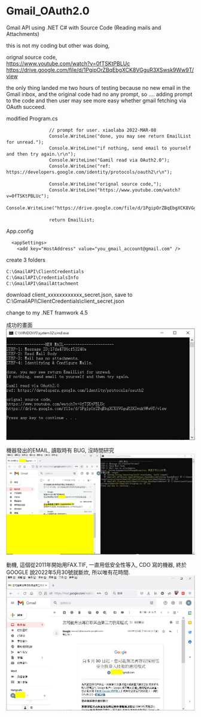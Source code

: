 # Gmail_OAuth2.0
Gmail API using .NET C# with Source Code (Reading mails and Attachments)

this is not my coding but other was doing,

orignal source code,  
https://www.youtube.com/watch?v=0fTSKtPBLUc  
https://drive.google.com/file/d/1PgipOrZBqEbgXCK8VGguR3XSwsk9Ww9T/view  


the only thing landed me two hours of testing because no new email in the Gmail inbox, and the original code had no any prompt, so .... adding prompt to the code and then user may see more easy whether gmail fetching via OAuth succeed.  


modified Program.cs

```
                // prompt for user. xiaolaba 2022-MAR-08
                Console.WriteLine("done, you may see return EmailList for unread.");
                Console.WriteLine("if nothing, send email to yourself and then try again.\r\n");
                Console.WriteLine("Gamil read via OAuth2.0");
                Console.WriteLine("ref: https://developers.google.com/identity/protocols/oauth2\r\n");

                Console.WriteLine("orignal source code,");
                Console.WriteLine("https://www.youtube.com/watch?v=0fTSKtPBLUc");
                Console.WriteLine("https://drive.google.com/file/d/1PgipOrZBqEbgXCK8VGguR3XSwsk9Ww9T/view\r\n");

                return EmailList;

```


App.config  
```
  <appSettings>
    <add key="HostAddress" value="you_gmail_account@gmail.com" />

```


create 3 folders
```
C:\GmailAPI\ClientCredentials
C:\GmailAPI\CredentialsInfo
C:\GmailAPI\GmailAttachment
```

download client_xxxxxxxxxxxx_secret.json, save to C:\GmailAPI\ClientCredentials\client_secret.json  

change to my .NET framwork 4.5  

成功的畫面
![succeed.JPG](succeed.JPG)  

機器發出的EMAIL, 讀取時有 BUG, 沒時間研究  
![bug.JPG](bug.JPG)  

動機, 這個從2011年開始用FAX.TIF, 一直用低安全性等入, CDO 寫的機器, 終於 GOOGLE 說2022年5月30號就斷炊, 所以唯有花時間.  
![initiation.JPG](initiation.JPG)  
